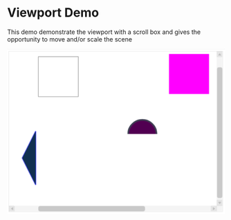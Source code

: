 # Viewport Demo

This demo demonstrate the viewport with a scroll box and gives the opportunity to move and/or scale the scene

![viewport](../../../img/screenshots/viewport/viewport.png)